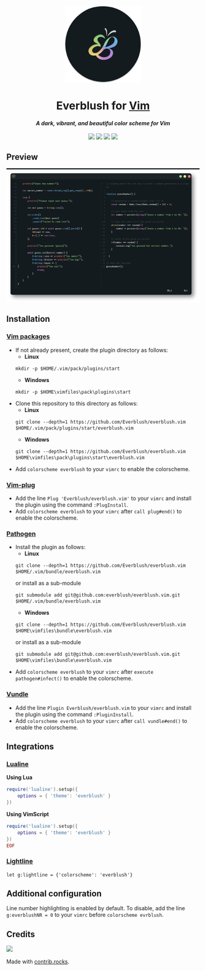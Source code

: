 <div align="center">
    <img src="https://raw.githubusercontent.com/Everblush/assets/main/logo.png" height="200px" width="200px" alt="logo" />
</div> 

<h1 align="center">Everblush for <a href="https://github.com/vim/vim">Vim</a></h1>

<h4 align="center"><i>A dark, vibrant, and beautiful color scheme for Vim</i></h4>

<p align="center">
    <a href="https://github.com/Everblush/everblush.vim/stars"><img src="https://img.shields.io/github/stars/Everblush/everblush.vim?color=e57474&labelColor=1e2528&style=for-the-badge"></a>
    <a href="https://github.com/Everblush/everblush.vim/issues"><img src="https://img.shields.io/github/issues/Everblush/everblush.vim?color=67b0e8&labelColor=1e2528&style=for-the-badge"></a>
    <a href="https://github.com/Everblush/everblush.vim/blob/main/LICENSE"><img src="https://img.shields.io/static/v1?label=license&message=MIT&color=8ccf7e&labelColor=1e2528&style=for-the-badge"></a>
    <a href="https://github.com/Everblush/everblush.vim/network/members"><img src="https://img.shields.io/github/forks/Everblush/everblush.vim?color=e5c76b&labelColor=1e2528&style=for-the-badge"></a>
</p>

## Preview

<div align="center">
    <img src="https://raw.githubusercontent.com/Everblush/assets/main/vim/img.png">
</div>

## Installation

### [Vim packages](https://vimhelp.org/repeat.txt.html#packages)
- If not already present, create the plugin directory as follows:
    * **Linux**
    ```
    mkdir -p $HOME/.vim/pack/plugins/start
    ```
    * **Windows**
    ```
    mkdir -p $HOME\vimfiles\pack\plugins\start
    ```
- Clone this repository to this directory as follows:
    * **Linux**
    ```
    git clone --depth=1 https://github.com/Everblush/everblush.vim $HOME/.vim/pack/plugins/start/everblush.vim
    ```
    * **Windows**
    ```
    git clone --depth=1 https://github.com/Everblush/everblush.vim $HOME\vimfiles\pack\plugins\start\everblush.vim
    ```
- Add `colorscheme everblush` to your `vimrc` to enable the colorscheme.

### [Vim-plug](https://github.com/junegunn/vim-plug)
- Add the line `Plug 'Everblush/everblush.vim'` to your `vimrc` and install the plugin using the command `:PlugInstall`.
- Add `colorscheme everblush` to your `vimrc` after `call plug#end()` to enable the colorscheme.

### [Pathogen](https://github.com/tpope/vim-pathogen)
- Install the plugin as follows:
    * **Linux**
    ```
    git clone --depth=1 https://github.com/Everblush/everblush.vim $HOME/.vim/bundle/everblush.vim
    ```
    or install as a sub-module
    ```
    git submodule add git@github.com:everblush/everblush.vim.git $HOME/.vim/bundle/everblush.vim 
    ```
    * **Windows**
    ```
    git clone --depth=1 https://github.com/Everblush/everblush.vim $HOME\vimfiles\bundle\everblush.vim
    ```
    or install as a sub-module
    ```
    git submodule add git@github.com:everblush/everblush.vim.git $HOME\vimfiles\bundle\everblush.vim
    ```
- Add `colorscheme everblush` to your `vimrc` after `execute pathogen#infect()` to enable the colorscheme.

### [Vundle](https://github.com/VundleVim/Vundle.vim)
- Add the line `Plugin Everblush/everblush.vim` to your `vimrc` and install the plugin using the command `:PluginInstall`.
- Add `colorscheme everblush` to your `vimrc` after `call vundle#end()` to enable the colorscheme.

## Integrations

### [Lualine](https://github.com/nvim-lualine/lualine.nvim)

**Using Lua**
```lua
require('lualine').setup({
    options = { 'theme': 'everblush' }
})
```
**Using VimScript**
```lua << EOF
require('lualine').setup({
    options = { 'theme': 'everblush' }
})
EOF
```

### [Lightline](https://github.com/itchyny/lightline.vim)

```vim
let g:lightline = {'colorscheme': 'everblush'}
```

## Additional configuration

Line number highlighting is enabled by default. To disable, add the line `g:everblushNR = 0` to your `vimrc` before `colorscheme evrblush`.

## Credits

<a href="https://github.com/Everblush/everblush.vim/graphs/contributors">
    <img src="https://contrib.rocks/image?repo=Everblush/everblush.vim" />
</a>

Made with [contrib.rocks](https://contrib.rocks).
